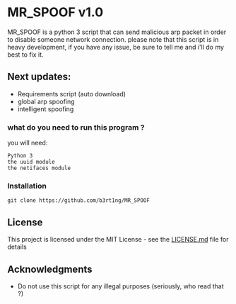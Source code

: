 # MR_SPOOF v1.0

MR_SPOOF is a python 3 script that can send malicious arp packet in order to disable someone network connection.
please note that this script is in heavy development, if you have any issue, be sure to tell me and i'll do my best to fix it.

## Next updates:

* Requirements script (auto download)
* global arp spoofing
* intelligent spoofing

### what do you need to run this program ?

you will need:
```
Python 3
the uuid module
the netifaces module
```

### Installation

```
git clone https://github.com/b3rt1ng/MR_SPOOF
```

## License

This project is licensed under the MIT License - see the [LICENSE.md](LICENSE.md) file for details

## Acknowledgments

* Do not use this script for any illegal purposes (seriously, who read that ?)


